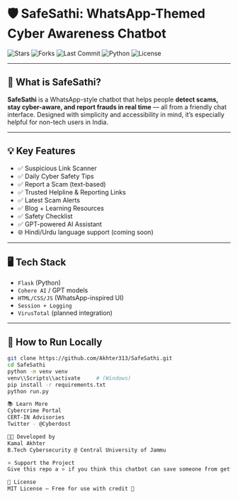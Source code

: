 # 🛡️ SafeSathi: WhatsApp-Themed Cyber Awareness Chatbot

![Stars](https://img.shields.io/github/stars/Akhter313/SafeSathi?style=social)
![Forks](https://img.shields.io/github/forks/Akhter313/SafeSathi?style=social)
![Last Commit](https://img.shields.io/github/last-commit/Akhter313/SafeSathi)
![Python](https://img.shields.io/badge/Python-3.10+-blue)
![License](https://img.shields.io/badge/License-MIT-green)

---

## 🧠 What is SafeSathi?

**SafeSathi** is a WhatsApp-style chatbot that helps people **detect scams, stay cyber-aware, and report frauds in real time** — all from a friendly chat interface. Designed with simplicity and accessibility in mind, it’s especially helpful for non-tech users in India.

---

## 💡 Key Features

- ✅ Suspicious Link Scanner  
- ✅ Daily Cyber Safety Tips  
- ✅ Report a Scam (text-based)  
- ✅ Trusted Helpline & Reporting Links  
- ✅ Latest Scam Alerts  
- ✅ Blog + Learning Resources  
- ✅ Safety Checklist  
- ✅ GPT-powered AI Assistant  
- 🌐 Hindi/Urdu language support (coming soon)

---

## 🖥️ Tech Stack

- `Flask` (Python)
- `Cohere AI` / GPT models
- `HTML/CSS/JS` (WhatsApp-inspired UI)
- `Session + Logging`
- `VirusTotal` (planned integration)

---

## 🚀 How to Run Locally

```bash
git clone https://github.com/Akhter313/SafeSathi.git
cd SafeSathi
python -m venv venv
venv\\Scripts\\activate     # (Windows)
pip install -r requirements.txt
python run.py

📚 Learn More
Cybercrime Portal
CERT-IN Advisories
Twitter - @Cyberdost

👨‍💻 Developed by
Kamal Akhter
B.Tech Cybersecurity @ Central University of Jammu

⭐ Support the Project
Give this repo a ⭐ if you think this chatbot can save someone from getting scammed.

📄 License
MIT License — Free for use with credit 🙏
